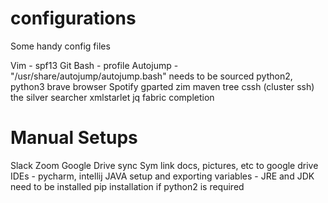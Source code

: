# configurations
Some handy config files

Vim - spf13
Git
Bash - profile
Autojump - "/usr/share/autojump/autojump.bash" needs to be sourced
python2, python3
brave browser
Spotify
gparted
zim
maven
tree
cssh (cluster ssh)
the silver searcher
xmlstarlet
jq
fabric completion



# Manual Setups
Slack
Zoom
Google Drive sync
Sym link docs, pictures, etc to google drive
IDEs - pycharm, intellij
JAVA setup and exporting variables - JRE and JDK need to be installed
pip installation if python2 is required

